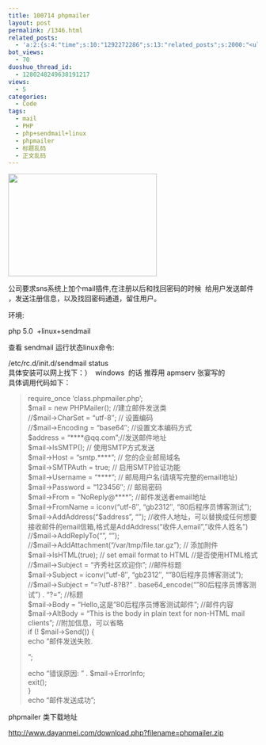 ```yaml
---
title: 100714 phpmailer
layout: post
permalink: /1346.html
related_posts:
  - 'a:2:{s:4:"time";s:10:"1292272286";s:13:"related_posts";s:2000:"<ul class="related_post"><li><a href="http://blog.80aj.com/2010/12/04/101204-phpase-%e5%8a%a0%e5%af%86/" title="101204 phpase 加密">101204 phpase 加密</a></li><li><a href="http://blog.80aj.com/2010/10/30/101030-%e6%96%87%e4%bb%b6%e6%8a%93%e5%8f%96-snoopy%e7%b1%bb%e4%bb%8b%e7%bb%8d/" title="101030 文件抓取 snoopy类介绍">101030 文件抓取 snoopy类介绍</a></li><li><a href="http://blog.80aj.com/2010/10/29/101029-php-%e4%ba%a7%e5%93%81%e5%ae%89%e8%a3%85%e7%a8%8b%e5%ba%8f%e5%88%b6%e4%bd%9c%e4%bb%a3%e7%a0%81demo/" title="101029 php 产品安装程序制作代码demo">101029 php 产品安装程序制作代码demo</a></li><li><a href="http://blog.80aj.com/2010/10/28/101028-php%e9%a1%b5%e9%9d%a2%e6%89%a7%e8%a1%8c%e6%97%b6%e9%97%b4class/" title="101028 php页面执行时间class">101028 php页面执行时间class</a></li><li><a href="http://blog.80aj.com/2010/09/13/100913-php%e6%8b%9b%e8%81%98%e5%b9%bf%e5%91%8a%e4%b8%80%e5%88%99/" title="100913 PHP招聘广告一则">100913 PHP招聘广告一则</a></li><li><a href="http://blog.80aj.com/2010/08/22/100822-php-%e4%b9%a6%e7%b1%8d%e5%88%86%e4%ba%ab/" title="100822 php 书籍分享">100822 php 书籍分享</a></li><li><a href="http://blog.80aj.com/2010/08/21/100821-php%e4%b9%8b%e8%85%be%e8%ae%af%e5%be%ae%e5%8d%9a-api-%e4%bf%ae%e6%94%b9%e7%89%88/" title="100821 php之腾讯微博 Api 修改版">100821 php之腾讯微博 Api 修改版</a></li><li><a href="http://blog.80aj.com/2010/08/18/100818-%e5%85%b3%e4%ba%8ephp-%e9%9d%a2%e8%af%95/" title="100818 关于php 面试">100818 关于php 面试</a></li><li><a href="http://blog.80aj.com/2010/08/09/100809-php-%e7%ac%a6%e5%8f%b7%e6%b3%a8%e8%a7%a3-%e5%a4%a7%e5%85%a8/" title="100809 php 符号注解 大全">100809 php 符号注解 大全</a></li><li><a href="http://blog.80aj.com/2010/08/06/100806-%e4%bd%bf%e7%94%a8php%e5%8f%91%e5%a4%a7%e5%9e%8bweb%e7%b3%bb%e7%bb%9f/" title="100806 使用php发大型WEB系统">100806 使用php发大型WEB系统</a></li></ul>";}'
bot_views:
  - 70
duoshuo_thread_id:
  - 1280248249638191217
views:
  - 5
categories:
  - Code
tags:
  - mail
  - PHP
  - php+sendmail+linux
  - phpmailer
  - 标题乱码
  - 正文乱码
---
```

[<img class="aligncenter size-medium wp-image-1347" title="mail" src="http://www.80aj.com/wp-content/uploads/2010/07/mail-300x207.jpg" alt="" width="300" height="207" />][1]

公司要求sns系统上加个mail插件,在注册以后和找回密码的时候  给用户发送邮件 ，发送注册信息，以及找回密码通道，留住用户。

环境:

php 5.0  +linux+sendmail

查看 sendmail 运行状态linux命令:

<div id="_mcePaste">
  /etc/rc.d/init.d/sendmail status
</div>

<div>
  具体安装可以网上找下：）  windows  的话 推荐用 apmserv 张宴写的
</div>

<div>
  具体调用代码如下：
</div>

> <div>
>   <div>
>     require_once &#8216;class.phpmailer.php&#8217;;
>   </div>
>   
>   <div>
>     $mail = new PHPMailer(); //建立邮件发送类
>   </div>
>   
>   <div>
>     //$mail->CharSet = &#8220;utf-8&#8243;; // 设置编码
>   </div>
>   
>   <div>
>     //$mail->Encoding = &#8220;base64&#8243;; //设置文本编码方式
>   </div>
>   
>   <div>
>     $address = &#8220;****@qq.com&#8221;;//发送邮件地址
>   </div>
>   
>   <div>
>     $mail->IsSMTP(); // 使用SMTP方式发送
>   </div>
>   
>   <div>
>     $mail->Host = &#8220;smtp.****&#8221;; // 您的企业邮局域名
>   </div>
>   
>   <div>
>     $mail->SMTPAuth = true; // 启用SMTP验证功能
>   </div>
>   
>   <div>
>     $mail->Username = &#8220;****&#8221;; // 邮局用户名(请填写完整的email地址)
>   </div>
>   
>   <div>
>     $mail->Password = &#8220;123456&#8243;; // 邮局密码
>   </div>
>   
>   <div>
>     $mail->From = &#8220;NoReply@****&#8221;; //邮件发送者email地址
>   </div>
>   
>   <div>
>     $mail->FromName = iconv(&#8220;utf-8&#8243;, &#8220;gb2312&#8243;, &#8220;80后程序员博客测试&#8221;);
>   </div>
>   
>   <div>
>     $mail->AddAddress(&#8220;$address&#8221;, &#8220;&#8221;); //收件人地址，可以替换成任何想要接收邮件的email信箱,格式是AddAddress(&#8220;收件人email&#8221;,&#8221;收件人姓名&#8221;)
>   </div>
>   
>   <div>
>     //$mail->AddReplyTo(&#8220;&#8221;, &#8220;&#8221;);
>   </div>
>   
>   <div>
>     //$mail->AddAttachment(&#8220;/var/tmp/file.tar.gz&#8221;); // 添加附件
>   </div>
>   
>   <div>
>     $mail->IsHTML(true); // set email format to HTML //是否使用HTML格式
>   </div>
>   
>   <div>
>     //$mail->Subject = &#8220;齐秀社区欢迎你&#8221;; //邮件标题
>   </div>
>   
>   <div>
>     $mail->Subject = iconv(&#8220;utf-8&#8243;, &#8220;gb2312&#8243;, &#8220;&#8221;80后程序员博客测试&#8221;);
>   </div>
>   
>   <div>
>     //$mail->Subject = &#8220;=?utf-8?B?&#8221; . base64_encode(&#8220;&#8221;80后程序员博客测试&#8221;) . &#8220;?=&#8221;; //标题
>   </div>
>   
>   <div>
>     $mail->Body = &#8220;Hello,这是&#8221;80后程序员博客测试邮件&#8221;; //邮件内容
>   </div>
>   
>   <div>
>     $mail->AltBody = &#8220;This is the body in plain text for non-HTML mail clients&#8221;; //附加信息，可以省略
>   </div>
>   
>   <div>
>     if (! $mail->Send()) {
>   </div>
>   
>   <div>
>     echo &#8220;邮件发送失败. <p>&#8221;;
>   </div>
>   
>   <div>
>     echo &#8220;错误原因: &#8221; . $mail->ErrorInfo;
>   </div>
>   
>   <div>
>     exit();
>   </div>
>   
>   <div>
>     }
>   </div>
>   
>   <div>
>     echo &#8220;邮件发送成功&#8221;;
>   </div>
> </div>

phpmailer 类下载地址

http://www.dayanmei.com/download.php?filename=phpmailer.zip

 [1]: http://www.80aj.com/wp-content/uploads/2010/07/mail.jpg